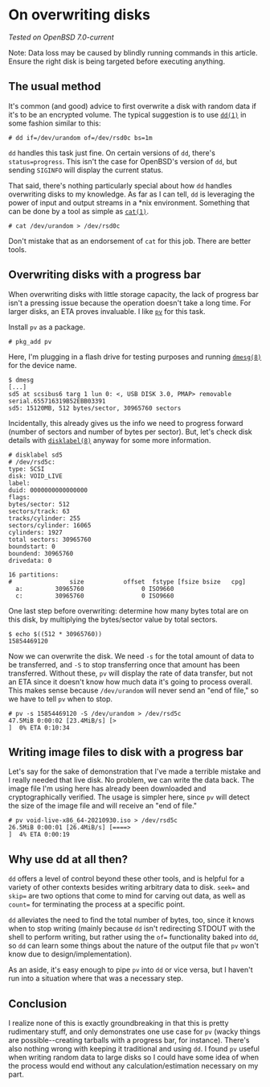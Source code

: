 # On overwriting disks

*Tested on OpenBSD 7.0-current*

Note: Data loss may be caused by blindly running commands in this
article. Ensure the right disk is being targeted before executing
anything.

## The usual method

It's common (and good) advice to first overwrite a disk with random data
if it's to be an encrypted volume. The typical suggestion is to use
[`dd(1)`](https://man.openbsd.org/dd) in some fashion similar to this:

```
# dd if=/dev/urandom of=/dev/rsd0c bs=1m
```

`dd` handles this task just fine. On certain versions of `dd`, there's
`status=progress`. This isn't the case for OpenBSD's version of `dd`,
but sending `SIGINFO` will display the current status.

That said, there's nothing particularly special about how `dd` handles
overwriting disks to my knowledge. As far as I can tell, `dd` is
leveraging the power of input and output streams in a *nix environment.
Something that can be done by a tool as simple as
[`cat(1)`](https://man.openbsd.org/cat).

```
# cat /dev/urandom > /dev/rsd0c
```

Don't mistake that as an endorsement of `cat` for this job. There are
better tools.

## Overwriting disks with a progress bar

When overwriting disks with little storage capacity, the lack of
progress bar isn't a pressing issue because the operation doesn't take a
long time. For larger disks, an ETA proves invaluable. I like
[`pv`](http://ivarch.com/programs/pv.shtml) for this task.

Install `pv` as a package.

```
# pkg_add pv
```

Here, I'm plugging in a flash drive for testing purposes and running
[`dmesg(8)`](https://man.openbsd.org/dmesg) for the device name.

```
$ dmesg
[...]
sd5 at scsibus6 targ 1 lun 0: <, USB DISK 3.0, PMAP> removable serial.655716319B52EBB03391
sd5: 15120MB, 512 bytes/sector, 30965760 sectors
```

Incidentally, this already gives us the info we need to progress forward
(number of sectors and number of bytes per sector). But, let's check disk
details with [`disklabel(8)`](https://man.openbsd.org/disklabel) anyway
for some more information.

```
# disklabel sd5
# /dev/rsd5c:
type: SCSI
disk: VOID_LIVE
label:
duid: 0000000000000000
flags:
bytes/sector: 512
sectors/track: 63
tracks/cylinder: 255
sectors/cylinder: 16065
cylinders: 1927
total sectors: 30965760
boundstart: 0
boundend: 30965760
drivedata: 0

16 partitions:
#                size           offset  fstype [fsize bsize   cpg]
  a:         30965760                0 ISO9660
  c:         30965760                0 ISO9660
```

One last step before overwriting: determine how many bytes total are on
this disk, by multiplying the bytes/sector value by total sectors.

```
$ echo $((512 * 30965760))
15854469120
```

Now we can overwrite the disk. We need `-s` for the total amount of data
to be transferred, and `-S` to stop transferring once that amount has
been transferred. Without these, `pv` will display the rate of data
transfer, but not an ETA since it doesn't know how much data it's going
to process overall. This makes sense because `/dev/urandom` will never send an "end
of file," so we have to tell `pv` when to stop.

```
# pv -s 15854469120 -S /dev/urandom > /dev/rsd5c
47.5MiB 0:00:02 [23.4MiB/s] [>                                                                                                                                              ]  0% ETA 0:10:34
```

## Writing image files to disk with a progress bar

Let's say for the sake of demonstration that I've made a terrible
mistake and I really needed that live disk. No problem, we can write the
data back. The image file I'm using here has already been downloaded
and cryptographically verified. The usage is simpler here, since `pv`
will detect the size of the image file and will receive an "end of
file."

```
# pv void-live-x86_64-20210930.iso > /dev/rsd5c
26.5MiB 0:00:01 [26.4MiB/s] [====>                                                                                                                                          ]  4% ETA 0:00:19
```

## Why use dd at all then?

`dd` offers a level of control beyond these other tools, and is helpful
for a variety of other contexts besides writing arbitrary data to disk.
`seek=` and `skip=` are two options that come to mind for carving out
data, as well as `count=` for terminating the process at a specific
point.

`dd` alleviates the need to find the total number of bytes, too, since
it knows when to stop writing (mainly because `dd` isn't redirecting
STDOUT with the shell to perform writing, but rather using the `of=`
functionality baked into `dd`, so `dd` can learn some things about the
nature of the output file that `pv` won't know due to
design/implementation).

As an aside, it's easy enough to pipe `pv` into `dd` or vice versa, but
I haven't run into a situation where that was a necessary step.

## Conclusion

I realize none of this is exactly groundbreaking in that this is pretty
rudimentary stuff, and only demonstrates one use case for `pv` (wacky
things are possible--creating tarballs with a progress bar, for
instance). There's also nothing wrong with keeping it traditional and
using `dd`. I found `pv` useful when writing random data to large disks
so I could have some idea of when the process would end without any
calculation/estimation necessary on my part.
